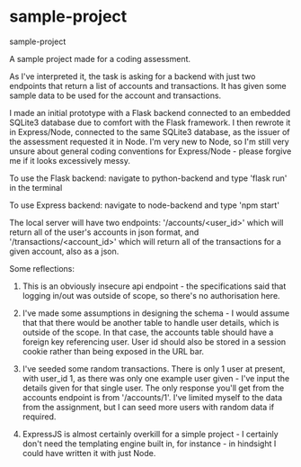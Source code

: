 # sample-project
sample-project


A sample project made for a coding assessment.

As I've interpreted it, the task is asking for a backend with just two endpoints that return a list of accounts and transactions. It has given some sample data to be used for the account and transactions.

I made an initial prototype with a Flask backend connected to an embedded SQLite3 database due to comfort with the Flask framework. I then rewrote it in Express/Node, connected to the same SQLite3 database, as the issuer of the assessment requested it in Node. I'm very new to Node, so I'm still very unsure about general coding conventions for Express/Node - please forgive me if it looks excessively messy. 

To use the Flask backend: navigate to python-backend and type 'flask run' in the terminal

To use Express backend: navigate to node-backend and type 'npm start'

The local server will have two endpoints: '/accounts/<user_id>' which will return all of the user's accounts in json format, and '/transactions/<account_id>' which will return all of the transactions for a given account, also as a json.

Some reflections:
1. This is an obviously insecure api endpoint - the specifications said that logging in/out was outside of scope, so there's no authorisation here.

2. I've made some assumptions in designing the schema - I would assume that that there would be another table to handle user details, which is outside of the scope. In that case, the accounts table should have a foreign key referencing user. User id should also be stored in a session cookie rather than being exposed in the URL bar.

3. I've seeded some random transactions. There is only 1 user at present, with user_id 1, as there was only one example user given - I've input the details given for that single user. The only response you'll get from the accounts endpoint is from '/accounts/1'. I've limited myself to the data from the assignment, but I can seed more users with random data if required.

4. ExpressJS is almost certainly overkill for a simple project - I certainly don't need the templating engine built in, for instance - in hindsight I could have written it with just Node.
